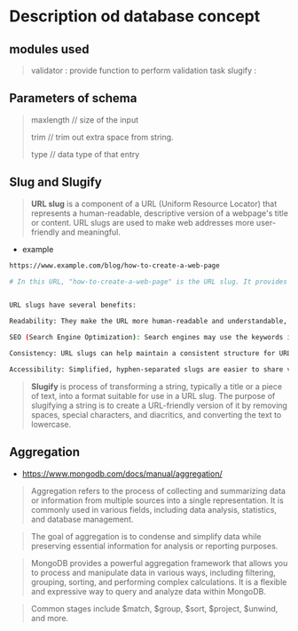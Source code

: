# Description od database concept

## modules used

> validator : provide function to perform validation task
> slugify : 
<!-- > geoCoder : helps to pick location -->


## Parameters of schema

> maxlength // size of the input
> 
> trim // trim out extra space from string.
>
> type // data type of that entry


## Slug and Slugify

> **URL slug** is a component of a URL (Uniform Resource Locator) that represents a human-readable, descriptive version of a webpage's title or content. URL slugs are used to make web addresses more user-friendly and meaningful.

- example
```bash 
https://www.example.com/blog/how-to-create-a-web-page

# In this URL, "how-to-create-a-web-page" is the URL slug. It provides a clear and concise indication of the content of the web page, which is likely an article or blog post about creating web pages.


URL slugs have several benefits:

Readability: They make the URL more human-readable and understandable, which can improve the user experience.

SEO (Search Engine Optimization): Search engines may use the keywords in the URL slug to understand the content of the page better, potentially improving search engine rankings.

Consistency: URL slugs can help maintain a consistent structure for URLs across a website, making it easier to organize and manage content.

Accessibility: Simplified, hyphen-separated slugs are easier to share verbally or in print.

```

> **Slugify** is process of transforming a string, typically a title or a piece of text, into a format suitable for use in a URL slug. The purpose of slugifying a string is to create a URL-friendly version of it by removing spaces, special characters, and diacritics, and converting the text to lowercase.


## Aggregation 
- https://www.mongodb.com/docs/manual/aggregation/

> Aggregation refers to the process of collecting and summarizing data or information from multiple sources into a single representation. It is commonly used in various fields, including data analysis, statistics, and database management. 

> The goal of aggregation is to condense and simplify data while preserving essential information for analysis or reporting purposes. 

> MongoDB provides a powerful aggregation framework that allows you to process and manipulate data in various ways, including filtering, grouping, sorting, and performing complex calculations. It is a flexible and expressive way to query and analyze data within MongoDB.

> Common stages include $match, $group, $sort, $project, $unwind, and more.

